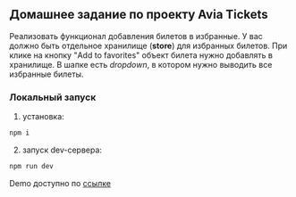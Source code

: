 ## Домашнее задание по проекту Avia Tickets

Реализовать функционал добавления билетов в избранные. У вас должно быть отдельное хранилище (**store**) для избранных билетов. При клике на кнопку "Add to favorites" объект билета нужно добавлять в хранилище. В шапке есть _dropdown_, в котором нужно выводить все избранные билеты.

### Локальный запуск

1. установка:
```bash
npm i
```

2. запуск dev-сервера:
```bash
npm run dev
```


Demo доступно по [ссылке](https://biznigaev.github.io/learning.es6-course.aviatickets/dist/)